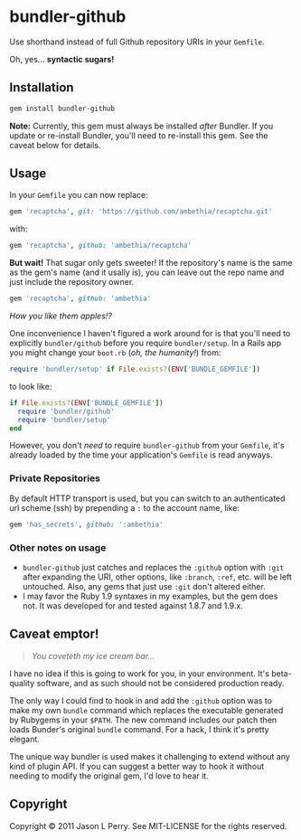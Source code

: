 bundler-github
==============

Use shorthand instead of full Github repository URIs in your `Gemfile`. 

Oh, yes... **syntactic sugars!**

Installation
------------

``` bash
gem install bundler-github
```
**Note:** Currently, this gem must always be installed *after* Bundler. If you update or re-install Bundler, you'll need to re-install this gem. See the caveat below for details.

Usage
-----

In your `Gemfile` you can now replace:

``` ruby
gem 'recaptcha', git: 'https://github.com/ambethia/recaptcha.git'
```

with:

``` ruby
gem 'recaptcha', github: 'ambethia/recaptcha'
```

**But wait!** That sugar only gets sweeter! If the repository's name is the same as the gem's name (and it usally is), you can leave out the repo name and just include the repository owner.

``` ruby
gem 'recaptcha', github: 'ambethia'
```

*How you like them apples!?*

One inconvenience I haven't figured a work around for is that you'll need to explicitly `bundler/github` before you require `bundler/setup`. In a Rails app
you might change your `boot.rb` (*oh, the humanity!*) from:

``` ruby
require 'bundler/setup' if File.exists?(ENV['BUNDLE_GEMFILE'])
```

to look like:

``` ruby
if File.exists?(ENV['BUNDLE_GEMFILE'])
  require 'bundler/github'
  require 'bundler/setup'
end
```

However, you don't *need* to require `bundler-github` from your `Gemfile`, it's already loaded by the time your application's `Gemfile` is read anyways.

### Private Repositories ###

By default HTTP transport is used, but you can switch to an authenticated url scheme (ssh) by prepending a `:` to the account name, like:

``` ruby
gem 'has_secrets', github: ':ambethia'
```

### Other notes on usage ###

* `bundler-github` just catches and replaces the `:github` option with `:git` after expanding the URI, other options, like `:branch`, `:ref`, etc. will be left untouched. Also, any gems that just use `:git` don't altered either.
* I may favor the Ruby 1.9 syntaxes in my examples, but the gem does not. It was developed for and tested against 1.8.7 and 1.9.x.

Caveat emptor!
--------------

> *You coveteth my ice cream bar...*

I have no idea if this is going to work for you, in your environment. It's beta-quality software, and as such should not be considered production ready. 

The only way I could find to hook in and add the `:github` option was to make my own `bundle` command which replaces the executable generated by Rubygems in your `$PATH`. The new command includes our patch then loads Bunder's original `bundle` command. For a hack, I think it's pretty elegant.

The unique way bundler is used makes it challenging to extend without any kind of plugin API. If you can suggest a better way to hook it without needing to modify the original gem, I'd love to hear it. 

Copyright
---------

Copyright &copy; 2011 Jason L Perry. See MIT-LICENSE for the rights reserved.
